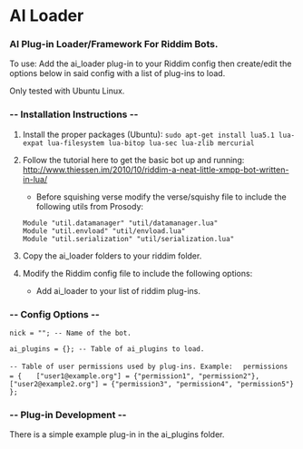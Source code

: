 # AI Loader

### AI Plug-in Loader/Framework For Riddim Bots.

To use: Add the ai_loader plug-in to your Riddim config then create/edit the options below in said config with a list of plug-ins to load.

Only tested with Ubuntu Linux.

### -- Installation Instructions --

1. Install the proper packages (Ubuntu): `sudo apt-get install lua5.1 lua-expat lua-filesystem lua-bitop lua-sec lua-zlib mercurial`

2. Follow the tutorial here to get the basic bot up and running: http://www.thiessen.im/2010/10/riddim-a-neat-little-xmpp-bot-written-in-lua/
    - Before squishing verse modify the verse/squishy file to include the following utils from Prosody:

    `Module "util.datamanager" "util/datamanager.lua"`  
    `Module "util.envload" "util/envload.lua"`  
    `Module "util.serialization" "util/serialization.lua"`  

3. Copy the ai_loader folders to your riddim folder.
    

4. Modify the Riddim config file to include the following options:
	- Add ai_loader to your list of riddim plug-ins.

### -- Config Options --

`nick = ""; -- Name of the bot.`

`ai_plugins = {}; -- Table of ai_plugins to load.`

`-- Table of user permissions used by plug-ins. Example:  `
`permissions = {  `
`  ["user1@example.org"] = {"permission1", "permission2"},   `
`  ["user2@example2.org"] = {"permission3", "permission4", "permission5"}`  
`};`  

### -- Plug-in Development --
There is a simple example plug-in in the ai_plugins folder.